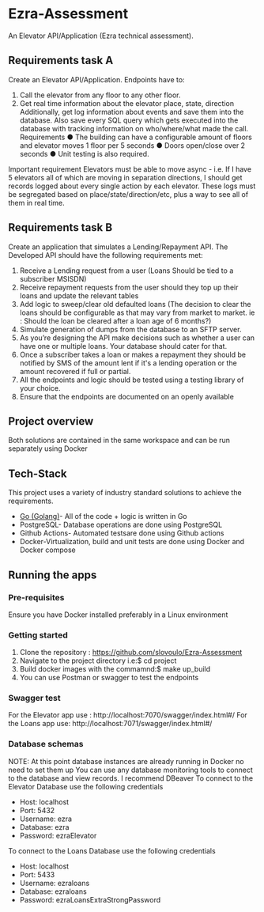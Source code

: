 # Ezra-Assessment
An Elevator API/Application (Ezra technical assessment).

## Requirements task A

Create an Elevator API/Application.
Endpoints have to:
1. Call the elevator from any floor to any other floor.
2. Get real time information about the elevator place, state, direction
Additionally, get log information about events and save them into the database.
Also save every SQL query which gets executed into the database with tracking
information on who/where/what made the call.
Requirements
● The building can have a configurable amount of floors and elevator moves 1 floor
per 5 seconds
● Doors open/close over 2 seconds
● Unit testing is also required.

Important requirement
Elevators must be able to move async - i.e. If I have 5 elevators all of which are moving
in separation directions, I should get records logged about every single action by each
elevator.
These logs must be segregated based on place/state/direction/etc, plus a way to see all
of them in real time.


## Requirements task B

Create an application that simulates a Lending/Repayment API.
The Developed API should have the following requirements met:
1. Receive a Lending request from a user (Loans Should be tied to a subscriber
MSISDN)
2. Receive repayment requests from the user should they top up their loans and update
the relevant tables
3. Add logic to sweep/clear old defaulted loans (The decision to clear the loans should
be configurable as that may vary from market to market. ie : Should the loan be cleared
after a loan age of 6 months?)
4. Simulate generation of dumps from the database to an SFTP server.
5. As you’re designing the API make decisions such as whether a user can have one or
multiple loans. Your database should cater for that.
6. Once a subscriber takes a loan or makes a repayment they should be notified by
SMS of the amount lent if it's a lending operation or the amount recovered if full or
partial.
7. All the endpoints and logic should be tested using a testing library of your choice.
8. Ensure that the endpoints are documented on an openly available

## Project overview
Both solutions are contained in the same workspace and can be run separately using Docker

## Tech-Stack
This project uses a variety of industry standard solutions to achieve the requirements.

 - [Go (Golang)](https://go.dev/)- All of the code + logic is written in Go
 - PostgreSQL- Database operations are done using PostgreSQL
- Github Actions- Automated testsare done using Github actions
- Docker-Virtualization, build and unit tests are done using Docker and Docker compose

## Running the apps
### Pre-requisites
Ensure you have Docker installed preferably in a Linux environment
### Getting started
1. Clone the repository : https://github.com/slovoulo/Ezra-Assessment
2. Navigate to the project directory i.e:$ cd project
3. Build docker images with the commamnd:$ make up_build
4. You can use Postman or swagger to test the endpoints
### Swagger test
For the Elevator app use : http://localhost:7070/swagger/index.html#/
For the Loans app use: http://localhost:7071/swagger/index.html#/

### Database schemas
NOTE: At this point database instances are already running in Docker no need to set them up
You can use any database monitoring tools to connect to the database and view records. 
I recommend DBeaver
To connect to the Elevator Database use the following credentials
 - Host: localhost
 - Port: 5432
 - Username: ezra
 - Database: ezra
 - Password: ezraElevator

To connect to the Loans Database use the following credentials
 - Host: localhost
 - Port: 5433
 - Username: ezraloans
 - Database: ezraloans
 - Password: ezraLoansExtraStrongPassword




